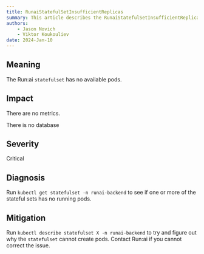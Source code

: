 ```yaml
---
title: RunaiStatefulSetInsufficientReplicas
summary: This article describes the RunaiStatefulSetInsufficientReplicas alert.
authors:
    - Jason Novich
    - Viktor Koukouliev
date: 2024-Jan-10
---
```


## Meaning

The Run:ai `statefulset` has no available pods.

## Impact

There are no metrics.

There is no database

## Severity

Critical

## Diagnosis

Run `kubectl get statefulset -n runai-backend` to see if one or more of the stateful sets has no running pods.

## Mitigation

Run `kubectl describe statefulset X -n runai-backend` to try and figure out why the `statefulset` cannot create pods. Contact Run:ai if you cannot correct the issue.
